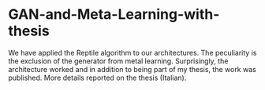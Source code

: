 # GAN-and-Meta-Learning-with-thesis
We have applied the Reptile algorithm to our architectures. The peculiarity is the exclusion of the generator from metal learning. Surprisingly, the architecture worked and in addition to being part of my thesis, the work was published. More details reported on the thesis (Italian).
